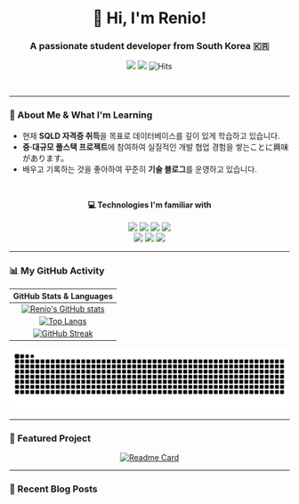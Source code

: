 <div align="center">
  
# 👋 Hi, I'm Renio! 
### A passionate student developer from South Korea 🇰🇷

<p>
  <a href="https://devrenio.github.io/blog" target="_blank"><img src="https://img.shields.io/badge/Blog-434343?style=for-the-badge&logo=velog&logoColor=white"></a>
  <a href="mailto:eunho9684@gmail.com"><img src="https://img.shields.io/badge/Email-D14836?style=for-the-badge&logo=gmail&logoColor=white"></a>
  <img src="https://hits.seeyoufarm.com/api/count/incr/badge.svg?url=https%3A%2F%2Fgithub.com%2FdevRenio&count_bg=%2379C83D&title_bg=%23555555&icon=&icon_color=%23E7E7E7&title=hits&edge_flat=false" alt="Hits">
</p>

</div>

<br>

---

### 🌱 About Me & What I'm Learning

-   현재 **SQLD 자격증 취득**을 목표로 데이터베이스를 깊이 있게 학습하고 있습니다.
-   **중·대규모 풀스택 프로젝트**에 참여하여 실질적인 개발 협업 경험을 쌓는ことに興味があります。
-   배우고 기록하는 것을 좋아하여 꾸준히 **기술 블로그**를 운영하고 있습니다.

<br>

<div align="center">
  
**💻 Technologies I'm familiar with** <br><br>
<img src="https://img.shields.io/badge/Python-3776AB?style=for-the-badge&logo=Python&logoColor=white">
<img src="https://img.shields.io/badge/C-A8B9CC?style=for-the-badge&logo=C&logoColor=white">
<img src="https://img.shields.io/badge/Flutter-02569B?style=for-the-badge&logo=Flutter&logoColor=white">
<img src="https://img.shields.io/badge/SQLite-003B57?style=for-the-badge&logo=SQLite&logoColor=white">
<br>
<img src="https://img.shields.io/badge/HTML5-E34F26?style=for-the-badge&logo=HTML5&logoColor=white">
<img src="https://img.shields.io/badge/CSS3-1572B6?style=for-the-badge&logo=CSS3&logoColor=white">
<img src="https://img.shields.io/badge/JavaScript-F7DF1E?style=for-the-badge&logo=JavaScript&logoColor=black">
</div>

---

### 📊 My GitHub Activity

<div align="center">

| GitHub Stats & Languages |
| :---: |
| [![Renio's GitHub stats](https://github-readme-stats.vercel.app/api?username=devRenio&show_icons=true&theme=radical)](https://github.com/anuraghazra/github-readme-stats) |
| [![Top Langs](https://github-readme-stats.vercel.app/api/top-langs/?username=devRenio&layout=compact&theme=radical)](https://github.com/anuraghazra/github-readme-stats) |
| [![GitHub Streak](https://github-readme-streak-stats.herokuapp.com/?user=devRenio&theme=radical)](https://git.io/streak-stats) |

</div>

<div align="center">
  <img src="https://github.com/devRenio/devRenio/blob/output/github-contribution-grid-snake.svg" alt="contribution snake">
</div>

---

### 📌 Featured Project

<div align="center">

[![Readme Card](https://github-readme-stats.vercel.app/api/pin/?username=devRenio&repo=Bible-verse-memorization&theme=radical)](https://github.com/devRenio/Bible-verse-memorization)

</div>

---

### 📝 Recent Blog Posts
